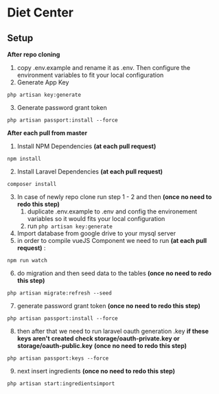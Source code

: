 # Diet Center
## Setup

**After repo cloning**
1. copy .env.example and rename it as .env. Then configure the environment variables to fit your local configuration
2. Generate App Key
```
php artisan key:generate
```
3. Generate password grant token
```
php artisan passport:install --force
```
    
**After each pull from master**
1. Install NPM Dependencies **(at each pull request)**
```
npm install
```
2. Install Laravel Dependencies **(at each pull request)**
```
composer install
```
3. In case of newly repo clone run step 1 - 2 and then **(once no need to redo this step)**
    1. duplicate .env.example to .env and config the environement variables so it would fits your local configuration
    2. run ``` php artisan key:generate ```
4. Import database from google drive to your mysql server
5. in order to compile vueJS Component we need to run **(at each pull request)** :
```
npm run watch
```

6. do migration and then seed data to the tables **(once no need to redo this step)**
```
php artisan migrate:refresh --seed
```
7. generate password grant token **(once no need to redo this step)**
```
php artisan passport:install --force

```
8. then after that we need to run laravel oauth generation .key **if these keys aren't created check storage/oauth-private.key or storage/oauth-public.key**
**(once no need to redo this step)**
```
php artisan passport:keys --force
```
9. next insert ingredients 
**(once no need to redo this step)**
```
php artisan start:ingredientsimport
```



